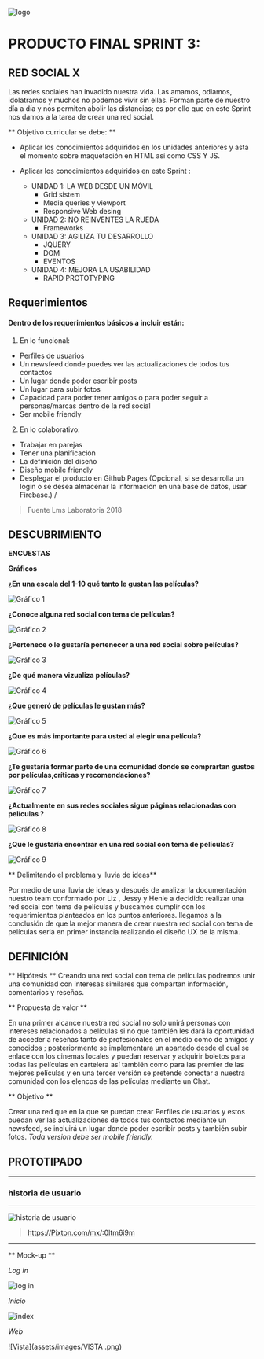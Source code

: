 ![logo](https://cdn-images-1.medium.com/max/945/1*3ebT5azEfTrKxANOE3BwyA.jpeg)

# PRODUCTO FINAL SPRINT 3:
## RED SOCIAL X

Las redes sociales han invadido nuestra vida. Las amamos, odiamos, idolatramos y muchos no podemos vivir sin ellas.
Forman parte de nuestro día a día y nos permiten abolir las distancias; es por ello que en este Sprint  nos damos a la tarea de crear una red social.

** Objetivo curricular se debe: **
* Aplicar los conocimientos adquiridos en los unidades anteriores y asta el momento sobre maquetación en HTML así como CSS Y JS.
* Aplicar los conocimientos adquiridos en este Sprint :

  * UNIDAD 1: LA WEB DESDE UN MÓVIL
    * Grid sistem
    * Media queries y viewport
    * Responsive Web desing
  * UNIDAD 2: NO REINVENTES LA RUEDA
    * Frameworks
  * UNIDAD 3: AGILIZA TU DESARROLLO
    * JQUERY
    * DOM
    * EVENTOS
  * UNIDAD 4: MEJORA LA USABILIDAD
    * RAPID PROTOTYPING

## Requerimientos
#### Dentro de los requerimientos básicos a incluir están:
1. En lo funcional:
  *  Perfiles de usuarios
  * Un newsfeed donde puedes ver las actualizaciones de todos tus contactos
  * Un lugar donde poder escribir posts
  * Un lugar para subir fotos
  * Capacidad para poder tener amigos o para poder seguir a personas/marcas dentro de la red social
  * Ser mobile friendly

2. En lo colaborativo:

  * Trabajar en parejas
  * Tener una planificación
  * La definición del diseño
  * Diseño mobile friendly
  * Desplegar el producto en Github Pages
  (Opcional, si se desarrolla un login o se desea almacenar la información en una base de datos, usar Firebase.)
/
>Fuente Lms Laboratoria 2018

## DESCUBRIMIENTO

**ENCUESTAS**

**Gráficos**

**¿En una escala del 1-10 qué tanto le gustan las películas?**

![Gráfico 1](assets/images/gráfico1encuesta.png)

**¿Conoce alguna red social con tema de películas?**

![Gráfico 2](assets/images/gráfico2encuesta.png)

**¿Pertenece o le gustaría pertenecer a una red social sobre películas?**

![Gráfico 3](assets/images/gráfico3encuesta.png)

**¿De qué manera vizualiza películas?**

![Gráfico 4](assets/images/gráfico4encuesta.png)

**¿Que generó de películas le gustan más?**

![Gráfico 5](assets/images/gráfico5encuesta.png)

**¿Que es más importante para usted al elegir una película?**

![Gráfico 6](assets/images/gráfico6encuesta.png)

**¿Te gustaría formar parte de una comunidad  donde se comprartan gustos por películas,críticas y recomendaciones?**

![Gráfico 7](assets/images/gráfico7encuesta.png)

**¿Actualmente en sus redes sociales sigue páginas relacionadas con películas ?**

![Gráfico 8](assets/images/gráfico8encuesta.png)

**¿Qué le gustaría encontrar en una red social con tema de películas?**

![Gráfico 9](assets/images/gráfico9encuesta.png)

** Delimitando el problema  y lluvia de ideas**

Por medio de una lluvia de ideas y después de analizar la documentación nuestro team conformado por Liz , Jessy y Henie a decidido realizar una red social con tema de películas y buscamos cumplir con los requerimientos planteados en los puntos anteriores.
llegamos a la conclusión de que la mejor manera de crear nuestra red social con tema de películas seria en primer instancia realizando el diseño UX de la misma.

## DEFINICIÓN

** Hipótesis **
Creando una red social con tema de películas podremos unir una comunidad con interesas similares que compartan información, comentarios y reseñas.


** Propuesta de valor **

En una primer alcance nuestra red social no solo unirá personas con intereses relacionados a películas si no que también les dará la oportunidad de acceder a reseñas tanto de profesionales en el medio como de amigos y conocidos ; posteriormente se implementara un apartado desde el cual se enlace con los cinemas locales y puedan reservar y adquirir boletos para todas las películas en cartelera así también como para las premier de las mejores películas y en una tercer versión se pretende conectar a nuestra comunidad con los elencos de las películas mediante un Chat.


** Objetivo **

Crear una red que en la que se puedan  crear Perfiles de usuarios y estos
puedan ver las actualizaciones de todos tus contactos mediante un newsfeed,
se incluirá un lugar donde poder escribir posts y también subir fotos.
_Toda version debe ser mobile friendly._


## PROTOTIPADO
***
 ### historia de usuario
 ***
 ![historia de usuario](assets/images/historia-usuario.png)

 >https://Pixton.com/mx/:0ltm6i9m

***
** Mock-up **


_Log in_


![log in](assets/images/LOG-IN.png)

_Inicio_

![index](assets/images/INDEX.png)


_Web_


![Vista](assets/images/VISTA .png)
